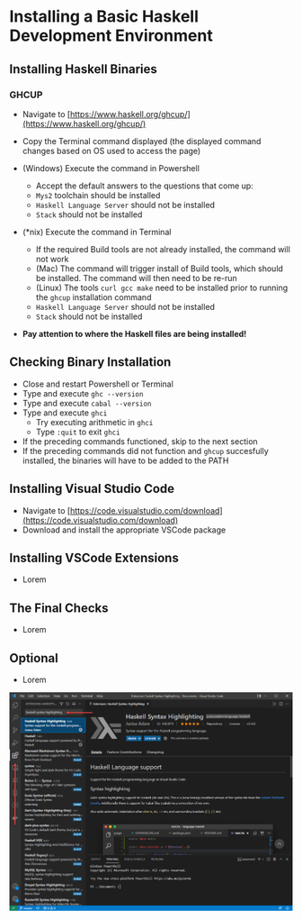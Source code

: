 # Installing a Basic Haskell Development Environment

## Installing Haskell Binaries

### GHCUP

- Navigate to [https://www.haskell.org/ghcup/](https://www.haskell.org/ghcup/)
- Copy the Terminal command displayed (the displayed command changes based on OS used to access the page)
- (Windows) Execute the command in Powershell
    - Accept the default answers to the questions that come up:
    - `Mys2` toolchain should be installed
    - `Haskell Language Server` should not be installed
    - `Stack` should not be installed
- (*nix) Execute the command in Terminal
    - If the required Build tools are not already installed, the command will not work
    - (Mac) The command will trigger install of Build tools, which should be installed. The command will then need to be re-run
    - (Linux) The tools `curl gcc make` need to be installed prior to running the `ghcup` installation command
    - `Haskell Language Server` should not be installed
    - `Stack` should not be installed

- **Pay attention to where the Haskell files are being installed!**

## Checking Binary Installation

- Close and restart Powershell or Terminal
- Type and execute `ghc --version`
- Type and execute `cabal --version`
- Type and execute `ghci`
  - Try executing arithmetic in `ghci`
  - Type `:quit` to exit `ghci`
- If the preceding commands functioned, skip to the next section
- If the preceding commands did not function and `ghcup` succesfully installed, the binaries will have to be added to the PATH

## Installing Visual Studio Code

- Navigate to [https://code.visualstudio.com/download](https://code.visualstudio.com/download)
- Download and install the appropriate VSCode package

## Installing VSCode Extensions

- Lorem

## The Final Checks

- Lorem

## Optional

- Lorem

![Install Haskell Syntax Highlighting in VSCode](./img/InstallSyntaxHighlighting.png)